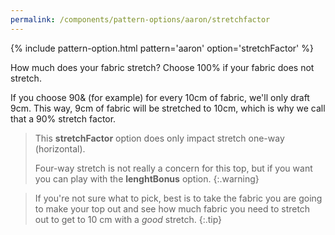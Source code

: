 ```yaml
---
permalink: /components/pattern-options/aaron/stretchfactor
---
```

{% include pattern-option.html pattern='aaron' option='stretchFactor' %}

How much does your fabric stretch?  Choose 100% if your fabric does not stretch. 

If you choose 90& (for example) for every 10cm of fabric, we'll only draft 9cm.
This way, 9cm of fabric will be stretched to 10cm, which is why we call that a 90% stretch factor.

> This <b>stretchFactor</b> option does only impact stretch one-way (horizontal). 
>
> Four-way stretch is not really a concern for this top, but if you want you can play with the <b>lenghtBonus</b> option.
{:.warning}

> If you're not sure what to pick, best is to take the fabric you are going to make your top out and see how much fabric 
> you need to stretch out to get to 10 cm with a _good_ stretch.
{:.tip}
